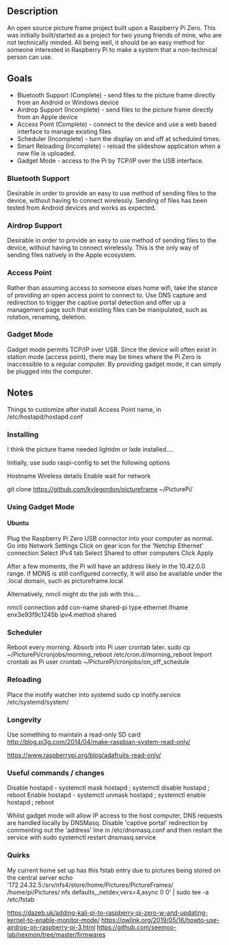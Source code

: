 ## Description

An open source picture frame project built upon a Raspberry Pi Zero. This was initially built/started as a project for two young friends of mine, who are not technically minded. All being well, it should be an easy method for someone interested in Raspberry Pi to make a system that a non-technical person can use.
## Goals

- Bluetooth Support (Complete) - send files to the picture frame directly from an Android or Windows device
- Airdrop Support (Incomplete) - send files to the picture frame directly from an Apple device
- Access Point (Complete) - connect to the device and use a web based interface to manage existing files
- Scheduler (Incomplete) - turn the display on and off at scheduled times.
- Smart Reloading (Incomplete) - reload the slideshow application when a new file is uploaded.
- Gadget Mode - access to the Pi by TCP/IP over the USB interface.

### Bluetooth Support
Desirable in order to provide an easy to use method of sending files to the device, without having to connect wirelessly.
Sending of files has been tested from Android devices and works as expected.
### Airdrop Support
Desirable in order to provide an easy to use method of sending files to the device, without having to connect wirelessly.
This is the only way of sending files natively in the Apple ecosystem.
### Access Point
Rather than assuming access to someone elses home wifi, take the stance of providing an open access point to connect to. Use DNS capture and redirection to trigger the captive portal detection and offer up a management page such that existing files can be manipulated, such as rotation, renaming, deletion.
### Gadget Mode
Gadget mode permits TCP/IP over USB. Since the device will often exist in station mode (access point), there may be times where the Pi Zero is inaccessible to a regular computer. By providing gadget mode, it can simply be plugged into the computer.



## Notes

Things to customize after install
Access Point name, in /etc/hostapd/hostapd.conf

### Installing
I think the picture frame needed lightdm or lxde installed....

Initially, use sudo raspi-config to set the following options

Hostname
Wireless details
Enable wait for network

git clone https://github.com/kylegordon/pictureframe ~/PicturePi/

### Using Gadget Mode
#### Ubuntu
Plug the Raspberry Pi Zero USB connector into your computer as normal.
Go into Network Settings
Click on gear icon for the 'Netchip Ethernet' connection
Select IPv4 tab
Select Shared to other computers
Click Apply

After a few moments, the Pi will have an address likely in the 10.42.0.0 range.
If MDNS is still configured correctly, it will also be available under the .local domain, such as pictureframe.local

Alternatively, nmcli might do the job with this...

nmcli connection add con-name shared-pi type ethernet ifname enx3e93f9c1245b ipv4.method shared

### Scheduler
Reboot every morning. Absorb into Pi user crontab later.
sudo cp ~/PicturePi/cronjobs/morning_reboot /etc/cron.d/morning_reboot
Import crontab as Pi user
crontab ~/PicturePi/cronjobs/on_off_schedule

### Reloading
Place the inotify watcher into systemd
sudo cp inotify.service /etc/systemd/system/

### Longevity
Use something to maintain a read-only SD card
http://blog.pi3g.com/2014/04/make-raspbian-system-read-only/

https://www.raspberrypi.org/blog/adafruits-read-only/

### Useful commands / changes

Disable hostapd - systemctl mask hostapd ; systemctl disable hostapd ; reboot
Enable hostapd  - systemctl unmask hostapd ; systemctl enable hostapd ; reboot

Whilst gadget mode will allow IP access to the host computer, DNS requests are handled locally by DNSMasq. Disable 'captive portal' redirection by commenting out the 'address' line in /etc/dnsmasq.conf and then restart the service with sudo systemctl restart dnsmasq.service
###  Quirks
My current home set up has this fstab entry due to pictures being stored on the central server
echo '172.24.32.5:/srv/nfs4/store/home/Pictures/PictureFrames/ /home/pi/Pictures/ nfs defaults,_netdev,vers=4,async 0 0' | sudo tee -a /etc/fstab

https://dazeb.uk/adding-kali-pi-to-raspberry-pi-zero-w-and-updating-kernel-to-enable-monitor-mode/
https://owlink.org/2019/05/16/howto-use-airdrop-on-raspberry-pi-3.html
https://github.com/seemoo-lab/nexmon/tree/master/firmwares